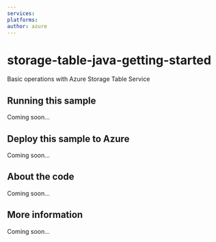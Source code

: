 ```yaml
---
services:
platforms:
author: azure
---
```


# storage-table-java-getting-started
Basic operations with Azure Storage Table Service
## Running this sample
Coming soon...
## Deploy this sample to Azure
Coming soon...
## About the code
Coming soon...
## More information
Coming soon...